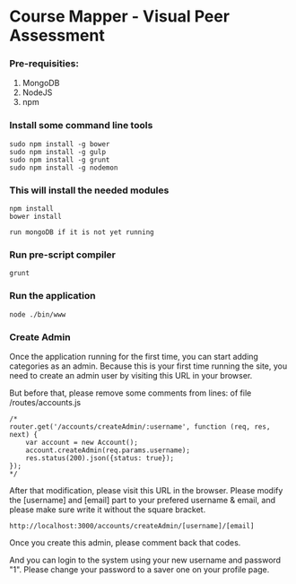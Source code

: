 # Course Mapper - Visual Peer Assessment

### Pre-requisities:
1. MongoDB
2. NodeJS
3. npm

### Install some command line tools
```
sudo npm install -g bower
sudo npm install -g gulp
sudo npm install -g grunt
sudo npm install -g nodemon
```
### This will install the needed modules
```
npm install
bower install

run mongoDB if it is not yet running
```
### Run pre-script compiler
`grunt`

### Run the application
`node ./bin/www`

### Create Admin
Once the application running for the first time, you can start adding categories as an admin.
Because this is your first time running the site, you need to create an admin user by visiting this URL in your browser.

But before that, please remove some comments from lines:  of file /routes/accounts.js
```
/*
router.get('/accounts/createAdmin/:username', function (req, res, next) {
    var account = new Account();
    account.createAdmin(req.params.username);
    res.status(200).json({status: true});
});
*/
```

After that modification, please visit this URL in the browser.
Please modify the [username] and [email] part to your prefered username & email,
and please make sure write it without the square bracket.

`http://localhost:3000/accounts/createAdmin/[username]/[email]`

Once you create this admin, please comment back that codes.

And you can login to the system using your new username and password "1".
Please change your password to a saver one on your profile page.
